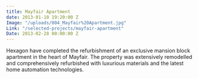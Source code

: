 ```yaml
---
title: Mayfair Apartment
date: 2013-01-10 19:20:00 Z
Image: "/uploads/004_Mayfair%20Apartment.jpg"
Link: "/selected-projects/mayfair-apartment"
Date: 2013-02-28 00:00:00 Z
---
```


Hexagon have completed the refurbishment of an exclusive mansion block apartment in the heart of Mayfair. The property was extensively remodelled and comprehensively refurbished with luxurious materials and the latest home automation technologies.